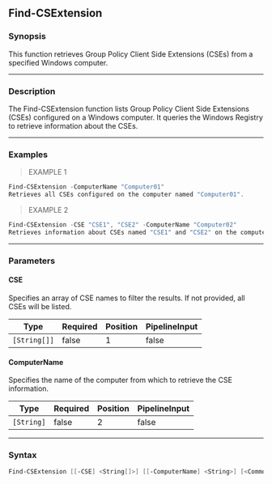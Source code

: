 Find-CSExtension
----------------

### Synopsis
This function retrieves Group Policy Client Side Extensions (CSEs) from a specified Windows computer.

---

### Description

The Find-CSExtension function lists Group Policy Client Side Extensions (CSEs) configured on a Windows computer. It queries the Windows Registry to retrieve information about the CSEs.

---

### Examples
> EXAMPLE 1

```PowerShell
Find-CSExtension -ComputerName "Computer01"
Retrieves all CSEs configured on the computer named "Computer01".
```
> EXAMPLE 2

```PowerShell
Find-CSExtension -CSE "CSE1", "CSE2" -ComputerName "Computer02"
Retrieves information about CSEs named "CSE1" and "CSE2" on the computer named "Computer02".
```

---

### Parameters
#### **CSE**
Specifies an array of CSE names to filter the results. If not provided, all CSEs will be listed.

|Type        |Required|Position|PipelineInput|
|------------|--------|--------|-------------|
|`[String[]]`|false   |1       |false        |

#### **ComputerName**
Specifies the name of the computer from which to retrieve the CSE information.

|Type      |Required|Position|PipelineInput|
|----------|--------|--------|-------------|
|`[String]`|false   |2       |false        |

---

### Syntax
```PowerShell
Find-CSExtension [[-CSE] <String[]>] [[-ComputerName] <String>] [<CommonParameters>]
```
